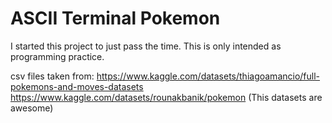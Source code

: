 # ASCII Terminal Pokemon

I started this project to just pass the time. This is only intended as programming practice.

csv files taken from: 
https://www.kaggle.com/datasets/thiagoamancio/full-pokemons-and-moves-datasets 
https://www.kaggle.com/datasets/rounakbanik/pokemon
(This datasets are awesome)
